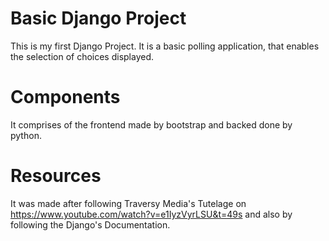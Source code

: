 # Basic Django Project
This is my first Django Project.
It is a basic polling application, that enables the selection of choices displayed.

# Components
It comprises of the frontend made by bootstrap and backed done by python.

# Resources
It was made after following Traversy Media's Tutelage on https://www.youtube.com/watch?v=e1IyzVyrLSU&t=49s and also by following the Django's Documentation.
